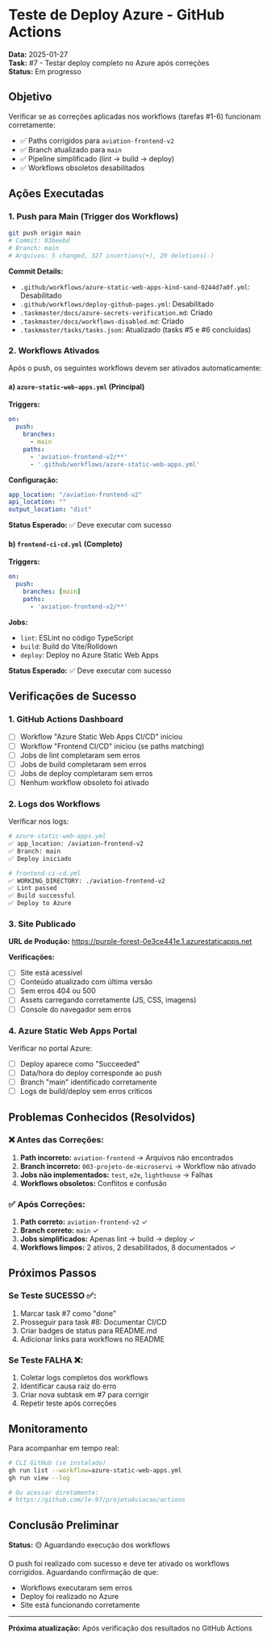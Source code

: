 # Teste de Deploy Azure - GitHub Actions

**Data:** 2025-01-27  
**Task:** #7 - Testar deploy completo no Azure após correções  
**Status:** Em progresso  

## Objetivo

Verificar se as correções aplicadas nos workflows (tarefas #1-6) funcionam corretamente:
- ✅ Paths corrigidos para `aviation-frontend-v2`
- ✅ Branch atualizado para `main`
- ✅ Pipeline simplificado (lint → build → deploy)
- ✅ Workflows obsoletos desabilitados

## Ações Executadas

### 1. Push para Main (Trigger dos Workflows)

```bash
git push origin main
# Commit: 03beebd
# Branch: main
# Arquivos: 5 changed, 327 insertions(+), 20 deletions(-)
```

**Commit Details:**
- `.github/workflows/azure-static-web-apps-kind-sand-0244d7a0f.yml`: Desabilitado
- `.github/workflows/deploy-github-pages.yml`: Desabilitado
- `.taskmaster/docs/azure-secrets-verification.md`: Criado
- `.taskmaster/docs/workflows-disabled.md`: Criado
- `.taskmaster/tasks/tasks.json`: Atualizado (tasks #5 e #6 concluídas)

### 2. Workflows Ativados

Após o push, os seguintes workflows devem ser ativados automaticamente:

#### a) `azure-static-web-apps.yml` (Principal)

**Triggers:**
```yaml
on:
  push:
    branches:
      - main
    paths:
      - 'aviation-frontend-v2/**'
      - '.github/workflows/azure-static-web-apps.yml'
```

**Configuração:**
```yaml
app_location: "/aviation-frontend-v2"
api_location: ""
output_location: "dist"
```

**Status Esperado:** ✅ Deve executar com sucesso

#### b) `frontend-ci-cd.yml` (Completo)

**Triggers:**
```yaml
on:
  push:
    branches: [main]
    paths:
      - 'aviation-frontend-v2/**'
```

**Jobs:**
- `lint`: ESLint no código TypeScript
- `build`: Build do Vite/Rolldown
- `deploy`: Deploy no Azure Static Web Apps

**Status Esperado:** ✅ Deve executar com sucesso

## Verificações de Sucesso

### 1. GitHub Actions Dashboard
- [ ] Workflow "Azure Static Web Apps CI/CD" iniciou
- [ ] Workflow "Frontend CI/CD" iniciou (se paths matching)
- [ ] Jobs de lint completaram sem erros
- [ ] Jobs de build completaram sem erros
- [ ] Jobs de deploy completaram sem erros
- [ ] Nenhum workflow obsoleto foi ativado

### 2. Logs dos Workflows
Verificar nos logs:
```bash
# azure-static-web-apps.yml
✅ app_location: /aviation-frontend-v2
✅ Branch: main
✅ Deploy iniciado

# frontend-ci-cd.yml  
✅ WORKING_DIRECTORY: ./aviation-frontend-v2
✅ Lint passed
✅ Build successful
✅ Deploy to Azure
```

### 3. Site Publicado

**URL de Produção:** https://purple-forest-0e3ce441e.1.azurestaticapps.net

**Verificações:**
- [ ] Site está acessível
- [ ] Conteúdo atualizado com última versão
- [ ] Sem erros 404 ou 500
- [ ] Assets carregando corretamente (JS, CSS, imagens)
- [ ] Console do navegador sem erros

### 4. Azure Static Web Apps Portal

Verificar no portal Azure:
- [ ] Deploy aparece como "Succeeded"
- [ ] Data/hora do deploy corresponde ao push
- [ ] Branch "main" identificado corretamente
- [ ] Logs de build/deploy sem erros críticos

## Problemas Conhecidos (Resolvidos)

### ❌ Antes das Correções:
1. **Path incorreto:** `aviation-frontend` → Arquivos não encontrados
2. **Branch incorreto:** `003-projeto-de-microservi` → Workflow não ativado
3. **Jobs não implementados:** `test`, `e2e`, `lighthouse` → Falhas
4. **Workflows obsoletos:** Conflitos e confusão

### ✅ Após Correções:
1. **Path correto:** `aviation-frontend-v2` ✓
2. **Branch correto:** `main` ✓
3. **Jobs simplificados:** Apenas lint → build → deploy ✓
4. **Workflows limpos:** 2 ativos, 2 desabilitados, 8 documentados ✓

## Próximos Passos

### Se Teste SUCESSO ✅:
1. Marcar task #7 como "done"
2. Prosseguir para task #8: Documentar CI/CD
3. Criar badges de status para README.md
4. Adicionar links para workflows no README

### Se Teste FALHA ❌:
1. Coletar logs completos dos workflows
2. Identificar causa raiz do erro
3. Criar nova subtask em #7 para corrigir
4. Repetir teste após correções

## Monitoramento

Para acompanhar em tempo real:
```bash
# CLI GitHub (se instalado)
gh run list --workflow=azure-static-web-apps.yml
gh run view --log

# Ou acessar diretamente:
# https://github.com/le-97/projetoAviacao/actions
```

## Conclusão Preliminar

**Status:** 🟡 Aguardando execução dos workflows

O push foi realizado com sucesso e deve ter ativado os workflows corrigidos. Aguardando confirmação de que:
- Workflows executaram sem erros
- Deploy foi realizado no Azure
- Site está funcionando corretamente

---

**Próxima atualização:** Após verificação dos resultados no GitHub Actions

